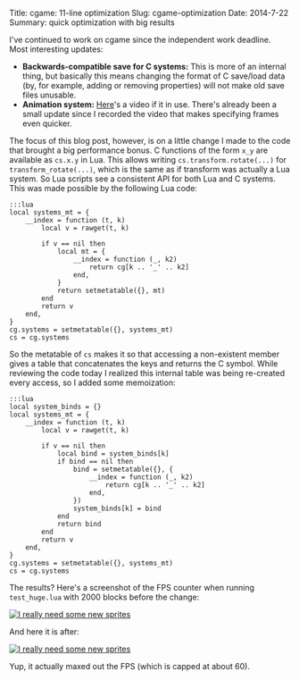 Title: cgame: 11-line optimization
Slug: cgame-optimization
Date: 2014-7-22
Summary: quick optimization with big results

I've continued to work on cgame since the independent work
deadline. Most interesting updates:

- **Backwards-compatible save for C systems:** This is more of an
  internal thing, but basically this means changing the format of C
  save/load data (by, for example, adding or removing properties) will
  not make old save files unusable.
- **Animation system:**
  [Here](https://www.youtube.com/watch?v=I0JinqJV114)'s a video if it
  in use. There's already been a small update since I recorded the
  video that makes specifying frames even quicker.

The focus of this blog post, however, is on a little change I made to
the code that brought a big performance bonus. C functions of the form
`x_y` are available as `cs.x.y` in Lua. This allows writing
`cs.transform.rotate(...)` for `transform_rotate(...)`, which is the
same as if transform was actually a Lua system. So Lua scripts see a
consistent API for both Lua and C systems. This was made possible by
the following Lua code:

    :::lua
    local systems_mt = {
        __index = function (t, k)
            local v = rawget(t, k)

            if v == nil then
                local mt = {
                    __index = function (_, k2)
                        return cg[k .. '_' .. k2]
                    end,
                }
                return setmetatable({}, mt)
            end
            return v
        end,
    }
    cg.systems = setmetatable({}, systems_mt)
    cs = cg.systems

So the metatable of `cs` makes it so that accessing a non-existent
member gives a table that concatenates the keys and returns the C
symbol. While reviewing the code today I realized this internal table
was being re-created every access, so I added some memoization:

    :::lua
    local system_binds = {}
    local systems_mt = {
        __index = function (t, k)
            local v = rawget(t, k)

            if v == nil then
                local bind = system_binds[k]
                if bind == nil then
                    bind = setmetatable({}, {
                        __index = function (_, k2)
                            return cg[k .. '_' .. k2]
                        end,
                    })
                    system_binds[k] = bind
                end
                return bind
            end
            return v
        end,
    }
    cg.systems = setmetatable({}, systems_mt)
    cs = cg.systems

The results? Here's a screenshot of the FPS counter when running
`test_huge.lua` with 2000 blocks before the change:

<a href="{filename}/images/cgame-optimization-before.png">
    <img class="screenshot" src="{filename}/images/cgame-optimization-before.png"
        alt="I really need some new sprites" />
</a>

And here it is after:

<a href="{filename}/images/cgame-optimization-after.png">
    <img class="screenshot" src="{filename}/images/cgame-optimization-after.png"
        alt="I really need some new sprites" />
</a>

Yup, it actually maxed out the FPS (which is capped at about 60).
